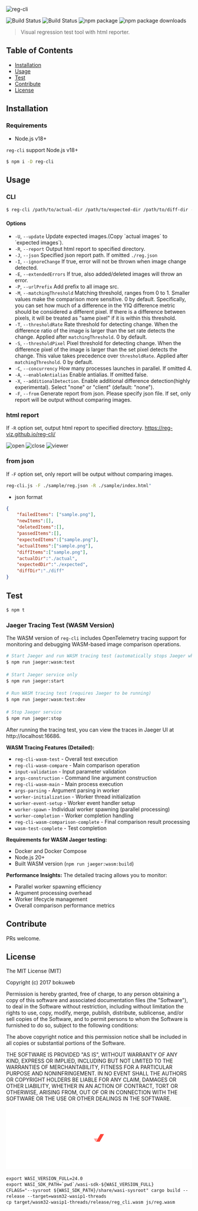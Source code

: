 ![reg-cli](./docs/reg-cli.jpg)

![[Build Status](https://travis-ci.org/reg-viz/reg-cli)](https://travis-ci.org/reg-viz/reg-cli.svg?branch=master)
![[Build Status](https://ci.appveyor.com/project/bokuweb/reg-cli)](https://ci.appveyor.com/api/projects/status/ir907qbc633q9na4?svg=true)
![[npm package](https://www.npmjs.com/package/reg-cli)](https://img.shields.io/npm/v/reg-cli.svg)
![[npm package downloads](https://www.npmjs.com/package/reg-cli)](https://img.shields.io/npm/dm/reg-cli.svg)

> Visual regression test tool with html reporter.

## Table of Contents

- [Installation](#installation)
- [Usage](#usage)
- [Test](#test)
- [Contribute](#contribute)
- [License](#license)

## Installation

### Requirements

 - Node.js v18+

`reg-cli` support Node.js v18+

``` sh
$ npm i -D reg-cli
```

## Usage

### CLI

``` sh
$ reg-cli /path/to/actual-dir /path/to/expected-dir /path/to/diff-dir -R ./report.html
```

####  Options

  * `-U`, `--update` Update expected images.(Copy \`actual images\` to \`expected images\`).
  * `-R`, `--report` Output html report to specified directory.
  * `-J`, `--json` Specified json report path. If omitted `./reg.json`
  * `-I`, `--ignoreChange` If true, error will not be thrown when image change detected.
  * `-E`, `--extendedErrors` If true, also added/deleted images will throw an error.
  * `-P`, `--urlPrefix` Add prefix to all image src.
  * `-M`, `--matchingThreshold` Matching threshold, ranges from 0 to 1. Smaller values make the comparison more sensitive. 0 by default. Specifically, you can set how much of a difference in the YIQ difference metric should be considered a different pixel. If there is a difference between pixels, it will be treated as "same pixel" if it is within this threshold.
  * `-T`, `--thresholdRate` Rate threshold for detecting change. When the difference ratio of the image is larger than the set rate detects the change. Applied after `matchingThreshold`. 0 by default.
  * `-S`, `--thresholdPixel` Pixel threshold for detecting change. When the difference pixel of the image is larger than the set pixel detects the change. This value takes precedence over `thresholdRate`. Applied after `matchingThreshold`. 0 by default.
  * `-C`, `--concurrency` How many processes launches in parallel. If omitted 4.
  * `-A`, `--enableAntialias` Enable antialias. If omitted false.
  * `-X`, `--additionalDetection`. Enable additional difference detection(highly experimental). Select "none" or "client" (default: "none").
  * `-F`, `--from` Generate report from json. Please specify json file. If set, only report will be output without comparing images.

### html report

If `-R` option set, output html report to specified directory.
https://reg-viz.github.io/reg-cli/

![open](./docs/open.png)
![close](./docs/close.png)
![viewer](./docs/viewer.png)

### from json

If `-F` option set, only report will be output without comparing images.

``` sh
reg-cli.js -F ./sample/reg.json -R ./sample/index.html"
```

- json format
``` json
{
    "failedItems": ["sample.png"],
    "newItems":[],
    "deletedItems":[],
    "passedItems":[],
    "expectedItems":["sample.png"],
    "actualItems":["sample.png"],
    "diffItems":["sample.png"],
    "actualDir":"./actual",
    "expectedDir":"./expected",
    "diffDir":"./diff"
}
```

## Test

```sh
$ npm t
```

### Jaeger Tracing Test (WASM Version)

The WASM version of `reg-cli` includes OpenTelemetry tracing support for monitoring and debugging WASM-based image comparison operations.

```sh
# Start Jaeger and run WASM tracing test (automatically stops Jaeger when done)
$ npm run jaeger:wasm:test

# Start Jaeger service only
$ npm run jaeger:start

# Run WASM tracing test (requires Jaeger to be running)
$ npm run jaeger:wasm:test:dev

# Stop Jaeger service
$ npm run jaeger:stop
```

After running the tracing test, you can view the traces in Jaeger UI at http://localhost:16686.

**WASM Tracing Features (Detailed):**
- `reg-cli-wasm-test` - Overall test execution
- `reg-cli-wasm-compare` - Main comparison operation
- `input-validation` - Input parameter validation
- `args-construction` - Command line argument construction
- `reg-cli-wasm-main` - Main process execution
- `args-parsing` - Argument parsing in worker
- `worker-initialization` - Worker thread initialization
- `worker-event-setup` - Worker event handler setup
- `worker-spawn` - Individual worker spawning (parallel processing)
- `worker-completion` - Worker completion handling
- `reg-cli-wasm-comparison-complete` - Final comparison result processing
- `wasm-test-complete` - Test completion

**Requirements for WASM Jaeger testing:**
- Docker and Docker Compose
- Node.js 20+
- Built WASM version (`npm run jaeger:wasm:build`)

**Performance Insights:**
The detailed tracing allows you to monitor:
- Parallel worker spawning efficiency
- Argument processing overhead
- Worker lifecycle management
- Overall comparison performance metrics

## Contribute

PRs welcome.

## License

The MIT License (MIT)

Copyright (c) 2017 bokuweb

Permission is hereby granted, free of charge, to any person obtaining a copy of this software and associated documentation files (the "Software"), to deal in the Software without restriction, including without limitation the rights to use, copy, modify, merge, publish, distribute, sublicense, and/or sell copies of the Software, and to permit persons to whom the Software is furnished to do so, subject to the following conditions:

The above copyright notice and this permission notice shall be included in all copies or substantial portions of the Software.

THE SOFTWARE IS PROVIDED "AS IS", WITHOUT WARRANTY OF ANY KIND, EXPRESS OR IMPLIED, INCLUDING BUT NOT LIMITED TO THE WARRANTIES OF MERCHANTABILITY, FITNESS FOR A PARTICULAR PURPOSE AND NONINFRINGEMENT. IN NO EVENT SHALL THE AUTHORS OR COPYRIGHT HOLDERS BE LIABLE FOR ANY CLAIM, DAMAGES OR OTHER LIABILITY, WHETHER IN AN ACTION OF CONTRACT, TORT OR OTHERWISE, ARISING FROM, OUT OF OR IN CONNECTION WITH THE SOFTWARE OR THE USE OR OTHER DEALINGS IN THE SOFTWARE.

![reg-viz](https://raw.githubusercontent.com/reg-viz/artwork/master/repository/footer.png)

```
export WASI_VERSION_FULL=24.0
export WASI_SDK_PATH=`pwd`/wasi-sdk-${WASI_VERSION_FULL}
CFLAGS="--sysroot ${WASI_SDK_PATH}/share/wasi-sysroot" cargo build --release --target=wasm32-wasip1-threads
cp target/wasm32-wasip1-threads/release/reg_cli.wasm js/reg.wasm
```